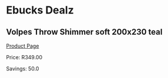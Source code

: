 
# Ebucks Dealz
## Volpes Throw Shimmer soft 200x230 teal
[Product Page](https://www.ebucks.com/web/shop/productSelected.do?prodId=1155947296&catId=704984344)

Price: R349.00

Savings: 50.0


	